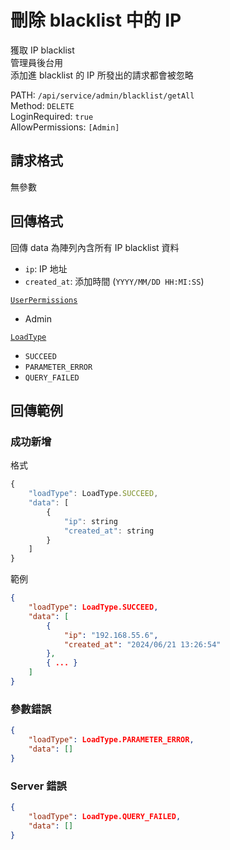 # 刪除 blacklist 中的 IP

獲取 IP blacklist  
管理員後台用  
添加進 blacklist 的 IP 所發出的請求都會被忽略  

PATH: `/api/service/admin/blacklist/getAll`  
Method: `DELETE`  
LoginRequired: `true`  
AllowPermissions: `[Admin]`  


## 請求格式
無參數  


## 回傳格式

回傳 data 為陣列內含所有 IP blacklist 資料  

* `ip`: IP 地址
* `created_at`: 添加時間    (`YYYY/MM/DD HH:MI:SS`)

[`UserPermissions`](../../../types.md#userpermissions)  
* Admin

[`LoadType`](../../../types.md#loadtype)  
* `SUCCEED`
* `PARAMETER_ERROR`
* `QUERY_FAILED`


## 回傳範例
### 成功新增
格式
```js
{
    "loadType": LoadType.SUCCEED,
    "data": [
        {
            "ip": string
            "created_at": string
        }
    ]
}
```
範例
```json
{
    "loadType": LoadType.SUCCEED,
    "data": [
        {
            "ip": "192.168.55.6",
            "created_at": "2024/06/21 13:26:54"
        },
        { ... }
    ]
}
```


### 參數錯誤
```json
{
    "loadType": LoadType.PARAMETER_ERROR,
    "data": []
}
```

### Server 錯誤  
```json
{
    "loadType": LoadType.QUERY_FAILED,
    "data": []
}
```
